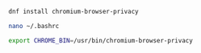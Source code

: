 ```bash
dnf install chromium-browser-privacy
```

```bash
nano ~/.bashrc
```

```bash
export CHROME_BIN=/usr/bin/chromium-browser-privacy
```
